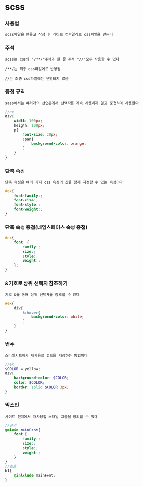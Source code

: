 # scss
### 사용법
    scss파일을 만들고 작성 후 라이브 컴파일러로 css파일을 만든다
### 주석
    scss는 css의 "/**/"주석과 한 줄 주석 "//"모두 사용할 수 있다

    /**/는 최종 css파일에도 반영됨

    //는 최종 css파일에는 반영되지 않음
### 중첩 규칙
    sass에서는 여러개의 선언문에서 선택자를 계속 사용하지 않고 중첩하여 사용한다
```scss
//ex
div{
    width: 100px;
    heigth: 100px;
    p{
        font-size: 20px;
        span{
            background-color: orange;
        }
    }
}
```
### 단축 속성
    단축 속성은 여러 가지 css 속성의 값을 함께 지정할 수 있는 속성이다
```scss
#ex{
    font-family:;
    font-size:;
    font-style:;
    font-weight:;
}
```
### 단축 속성 중첩(네임스페이스 속성 중첩)
```scss
#ex{
    font: {
        family:;
        size:;
        style:;
        weight:;
    };
}
```
### &기호로 상위 선택자 참조하기
    기호 &를 통해 상위 선택자를 참조할 수 있다
```scss
#ex{
    div{
        &:hover{
            background-color: white;
        }
    }
}
```
### 변수
    스타일시트에서 재사용할 정보를 저장하는 방법이다
```scss
//ex
$COLOR = yellow;
div{
    background-color: $COLOR;
    color: $COLOR;
    border: solid $COLOR 3px;
}
```
### 믹스인
    사이트 전체에서 재사용할 스타일 그룹을 정의할 수 있다
```scss
//선언
@mixin mainFont{
    font:{
        family:;
        size:;
        style:;
        weight:;
    }
}
//호출
h1{
    @inlclude mainFont;
}
```